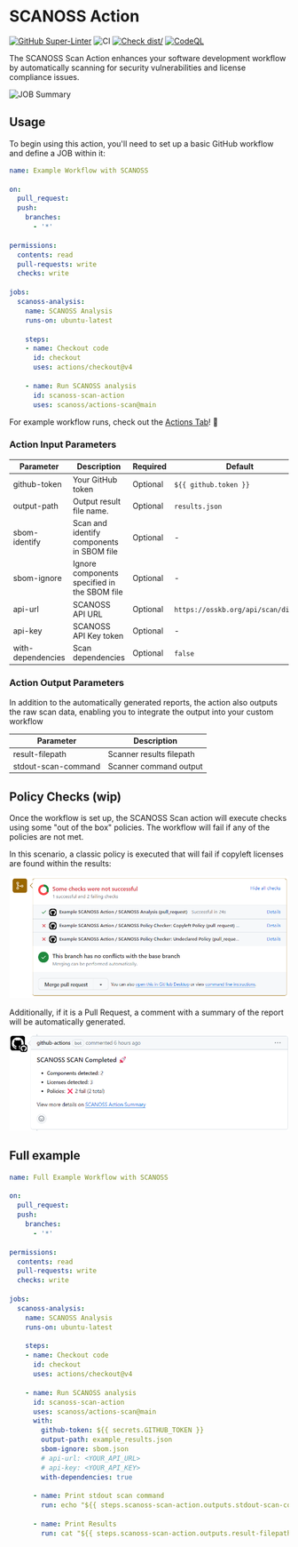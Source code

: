 # SCANOSS Action

[![GitHub Super-Linter](https://github.com/scanoss/actions-scan/actions/workflows/linter.yml/badge.svg)](https://github.com/super-linter/super-linter)
![CI](https://github.com/scanoss/actions-scan/actions/workflows/ci.yml/badge.svg)
[![Check dist/](https://github.com/scanoss/actions-scan/actions/workflows/check-dist.yml/badge.svg)](https://github.com/scanoss/actions-scan/actions/workflows/check-dist.yml)
[![CodeQL](https://github.com/scanoss/actions-scan/actions/workflows/codeql-analysis.yml/badge.svg)](https://github.com/scanoss/actions-scan/actions/workflows/codeql-analysis.yml)


The SCANOSS Scan Action enhances your software development workflow by automatically scanning for security vulnerabilities and license compliance issues.

![JOB Summary](./.github/assets/img_job_summary.jpg)


## Usage
To begin using this action, you'll need to set up a basic GitHub workflow and define a JOB within it:


```yaml
name: Example Workflow with SCANOSS

on:
  pull_request:
  push:
    branches:
      - '*'

permissions:
  contents: read
  pull-requests: write
  checks: write

jobs:
  scanoss-analysis:
    name: SCANOSS Analysis
    runs-on: ubuntu-latest

    steps:
    - name: Checkout code
      id: checkout
      uses: actions/checkout@v4

    - name: Run SCANOSS analysis
      id: scanoss-scan-action
      uses: scanoss/actions-scan@main
```

For example workflow runs, check out the
[Actions Tab](https://github.com/scanoss/actions-scan/actions)! :rocket:

### Action Input Parameters

| **Parameter** | **Description**                               | **Required** | **Default** | 
|--------------|------------------------------------------------|--------------|-------------|
| github-token | Your GitHub token | Optional     |  `${{ github.token }}` | 
| output-path  | Output result file name. | Optional | `results.json` |
| sbom-identify  | Scan and identify components in SBOM file | Optional     | - |
| sbom-ignore  | Ignore components specified in the SBOM file | Optional     | - |
| api-url  | SCANOSS API URL | Optional     | `https://osskb.org/api/scan/direct` |
| api-key  | SCANOSS API Key token | Optional     | - |
| with-dependencies  | Scan dependencies | Optional     | `false` |

### Action Output Parameters
In addition to the automatically generated reports, the action also outputs the raw scan data, enabling you to integrate the output into your custom workflow

| **Parameter** | **Description**                                |
|---------------|------------------------------------------------|
| result-filepath | Scanner results filepath |  
| stdout-scan-command  | Scanner command output |


## Policy Checks (wip)
Once the workflow is set up, the SCANOSS Scan action will execute checks using some "out of the box" policies. The workflow will fail if any of the policies are not met.

In this scenario, a classic policy is executed that will fail if copyleft licenses are found within the results:

![GH Checks](./.github/assets/img_checks.png)


Additionally, if it is a Pull Request, a comment with a summary of the report will be automatically generated.

![Comments on PR](./.github/assets/img_pr_comment.png)


## Full example

```yaml
name: Full Example Workflow with SCANOSS

on:
  pull_request:
  push:
    branches:
      - '*'

permissions:
  contents: read
  pull-requests: write
  checks: write

jobs:
  scanoss-analysis:
    name: SCANOSS Analysis
    runs-on: ubuntu-latest

    steps:
    - name: Checkout code
      id: checkout
      uses: actions/checkout@v4

    - name: Run SCANOSS analysis
      id: scanoss-scan-action
      uses: scanoss/actions-scan@main
      with:
        github-token: ${{ secrets.GITHUB_TOKEN }}
        output-path: example_results.json
        sbom-ignore: sbom.json
        # api-url: <YOUR_API_URL>
        # api-key: <YOUR_API_KEY>
        with-dependencies: true

      - name: Print stdout scan command
        run: echo "${{ steps.scanoss-scan-action.outputs.stdout-scan-command }}"

      - name: Print Results
        run: cat "${{ steps.scanoss-scan-action.outputs.result-filepath }}"
```